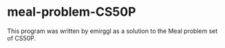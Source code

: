 # meal-problem-CS50P
This program was written by emirggl as a solution to the Meal problem set of CS50P.
